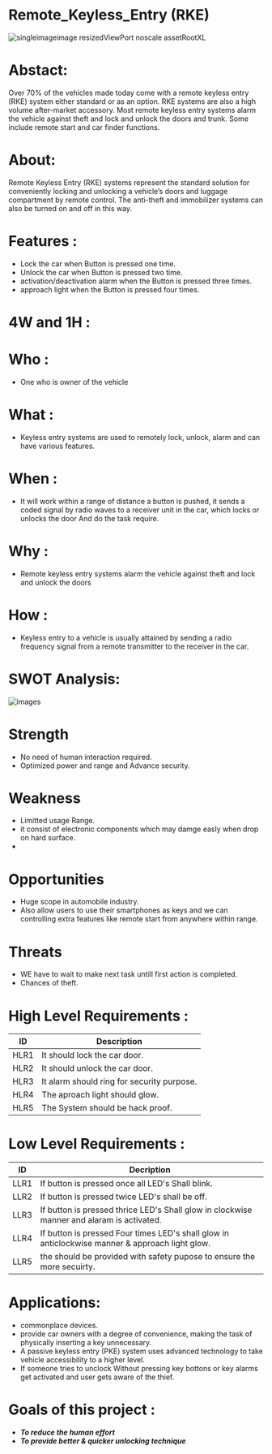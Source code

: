 # Remote_Keyless_Entry (RKE)

![singleimageimage resizedViewPort noscale assetRootXL](https://user-images.githubusercontent.com/98880912/157838614-b1386c3b-d4f1-4ca8-8514-58b1ce68b98b.jpg)


# Abstact:

Over 70% of the vehicles made today come with a remote keyless entry (RKE) system either standard or as an option. RKE systems are also a high volume after-market accessory. Most remote keyless entry systems alarm the vehicle against theft and lock and unlock the doors and trunk. Some include remote start and car finder functions.


# About:

Remote Keyless Entry (RKE) systems represent the standard solution for conveniently locking and unlocking a vehicle’s doors and luggage compartment by remote control. The anti-theft and immobilizer systems can also be turned on and off in this way.

# Features : 

 *  Lock the car when Button is pressed one time.
 *  Unlock the car when Button is pressed two time.
 *  activation/deactivation alarm when the Button is pressed three times.
 *  approach light when the Button is pressed four times.

# 4W and 1H :
  # Who :
   * One who is owner of the vehicle
 # What :
   * Keyless entry systems are used to remotely lock, unlock, alarm and can have various features.
 # When :
   * It will work within a range of distance a button is pushed, it sends a coded signal by radio waves to a receiver unit in the car, which locks or unlocks the door And do the task require.
 # Why :
   * Remote keyless entry systems alarm the vehicle against theft and lock and unlock the doors
 # How :
   * Keyless entry to a vehicle is usually attained by sending a radio frequency signal from a remote transmitter to the receiver in the car.
 
 # SWOT Analysis:
 
 ![images](https://user-images.githubusercontent.com/98880912/157831541-a559c6cf-2db2-49d1-bcbd-822a85327e8c.jpg)

 
 
 # Strength 
  * No need of human interaction required.
  * Optimized power and range and Advance security.

 # Weakness
  * Limitted usage Range.
  * it consist of electronic components which may damge easly when drop on hard surface.
  * 
 # Opportunities
  * Huge scope  in automobile industry.
  * Also allow users to use their smartphones as keys and we can controlling extra features like remote start from anywhere within range.

 # Threats
  * WE have to wait to make next task untill first action is completed.
  * Chances of theft.
 
# High Level Requirements :

|ID|	Description|
|---|---|
|HLR1|	It should lock the car door.|
|HLR2|	It should unlock the car door.|
|HLR3|	It alarm should ring for security purpose.|
|HLR4|	The aproach light should glow.|
|HLR5|  The System should be hack proof.|

# Low Level Requirements :
| ID | Decription|
|---|---|
|LLR1| If button is pressed once all LED's Shall blink.|
|LLR2| If button is pressed twice LED's shall be off.|
|LLR3| If button is pressed thrice LED's Shall glow in clockwise manner and alaram is activated.|
|LLR4| If button is pressed Four times LED's shall glow in anticlockwise manner & approach light glow.|
|LLR5| the should be provided with safety pupose to ensure the more secuirty.|

# Applications:

* commonplace devices.
* provide car owners with a degree of convenience, making the task of physically inserting a key unnecessary.
* A passive keyless entry (PKE) system uses advanced technology to take vehicle accessibility to a higher level.
* If someone tries to unclock Without pressing key bottons or key alarms get activated and user gets aware of the  thief.
  
# Goals of this project :

- **_To reduce the human effort_**
- **_To provide better & quicker unlocking technique_**
